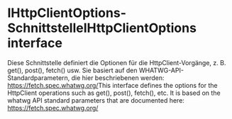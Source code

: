 # <a name="ihttpclientoptions-interface"></a><span data-ttu-id="d8fad-101">IHttpClientOptions-Schnittstelle</span><span class="sxs-lookup"><span data-stu-id="d8fad-101">IHttpClientOptions interface</span></span>







<span data-ttu-id="d8fad-102">Diese Schnittstelle definiert die Optionen für die HttpClient-Vorgänge, z. B. get(), post(), fetch() usw. Sie basiert auf den WHATWG-API-Standardparametern, die hier beschriebenen werden: https://fetch.spec.whatwg.org/</span><span class="sxs-lookup"><span data-stu-id="d8fad-102">This interface defines the options for the HttpClient operations such as get(), post(), fetch(), etc. It is based on the whatwg API standard parameters that are documented here: https://fetch.spec.whatwg.org/</span></span>









